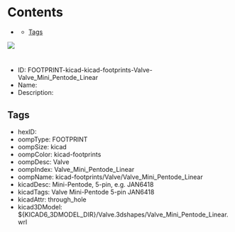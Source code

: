 



Contents
========

* [](#)
	* [Tags](#tags)
  
![][im]
# 

- ID: FOOTPRINT-kicad-kicad-footprints-Valve-Valve_Mini_Pentode_Linear
- Name: 
- Description: 

## Tags

- hexID: 
- oompType: FOOTPRINT
- oompSize: kicad
- oompColor: kicad-footprints
- oompDesc: Valve
- oompIndex: Valve_Mini_Pentode_Linear
- oompName: kicad-footprints/Valve/Valve_Mini_Pentode_Linear
- kicadDesc: Mini-Pentode, 5-pin, e.g. JAN6418
- kicadTags: Valve Mini-Pentode 5-pin JAN6418
- kicadAttr: through_hole
- kicad3DModel: ${KICAD6_3DMODEL_DIR}/Valve.3dshapes/Valve_Mini_Pentode_Linear.wrl



[im]: image.png

